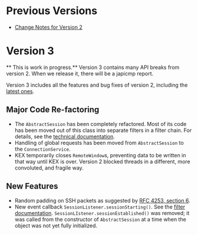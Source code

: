 # Previous Versions

* [Change Notes for Version 2](./docs/changes/version2.md)

# Version 3

** This is work in progress.**  Version 3 contains many API breaks from version 2. When we release it, there will be a japicmp report.

Version 3 includes all the features and bug fixes of version 2, including the [latest ones](https://github.com/apache/mina-sshd/blob/master/CHANGES.md#planned-for-next-version).

## Major Code Re-factoring

* The `AbstractSession` has been completely refactored. Most of its code has been moved out of this class into separate filters in a filter chain. For details, see the [technical documentation](./docs/technical/filters.md).
* Handling of global requests has been moved from `AbstractSession` to the `ConnectionService`.
* KEX temporarily closes `RemoteWindow`s, preventing data to be written in that way until KEX is over. Version 2 blocked threads in a different, more convoluted, and fragile way.

## New Features

* Random padding on SSH packets as suggested by [RFC 4253, section 6](https://datatracker.ietf.org/doc/html/rfc4253#section-6).
* New event callback `SessionListener.sessionStarting()`. See the [filter documentation](./docs/technical/filters.md). `SessionLIstener.sessionEstablished()` was removed; it was called from the constructor of `AbstractSession` at a time when the object was not yet fully initialized.